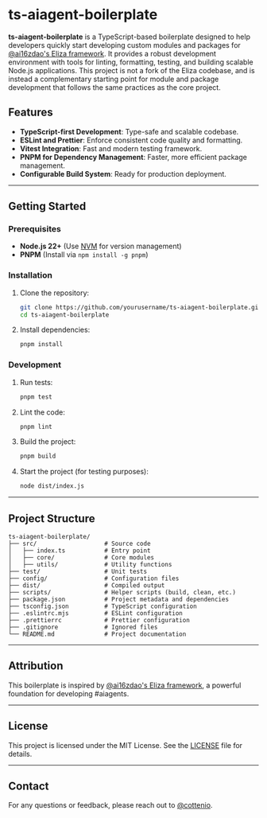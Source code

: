 # ts-aiagent-boilerplate

**ts-aiagent-boilerplate** is a TypeScript-based boilerplate designed to help developers quickly start developing custom modules and packages for [@ai16zdao's Eliza framework](https://github.com/ai16z/eliza). It provides a robust development environment with tools for linting, formatting, testing, and building scalable Node.js applications. This project is not a fork of the Eliza codebase, and is instead a complementary starting point for module and package development that follows the same practices as the core project.

## Features

- **TypeScript-first Development**: Type-safe and scalable codebase.
- **ESLint and Prettier**: Enforce consistent code quality and formatting.
- **Vitest Integration**: Fast and modern testing framework.
- **PNPM for Dependency Management**: Faster, more efficient package management.
- **Configurable Build System**: Ready for production deployment.

---

## Getting Started

### Prerequisites

- **Node.js 22+** (Use [NVM](https://github.com/nvm-sh/nvm) for version management)
- **PNPM** (Install via `npm install -g pnpm`)

### Installation

1. Clone the repository:

   ```bash
   git clone https://github.com/yourusername/ts-aiagent-boilerplate.git
   cd ts-aiagent-boilerplate
   ```

2. Install dependencies:
   ```bash
   pnpm install
   ```

### Development

1. Run tests:

   ```bash
   pnpm test
   ```

2. Lint the code:

   ```bash
   pnpm lint
   ```

3. Build the project:

   ```bash
   pnpm build
   ```

4. Start the project (for testing purposes):
   ```bash
   node dist/index.js
   ```

---

## Project Structure

```
ts-aiagent-boilerplate/
├── src/                   # Source code
│   ├── index.ts           # Entry point
│   ├── core/              # Core modules
│   ├── utils/             # Utility functions
├── test/                  # Unit tests
├── config/                # Configuration files
├── dist/                  # Compiled output
├── scripts/               # Helper scripts (build, clean, etc.)
├── package.json           # Project metadata and dependencies
├── tsconfig.json          # TypeScript configuration
├── .eslintrc.mjs          # ESLint configuration
├── .prettierrc            # Prettier configuration
├── .gitignore             # Ignored files
└── README.md              # Project documentation
```

---

## Attribution

This boilerplate is inspired by [@ai16zdao's Eliza framework](https://github.com/ai16z/eliza), a powerful foundation for developing #aiagents.

---

## License

This project is licensed under the MIT License. See the [LICENSE](./LICENSE) file for details.

---

## Contact

For any questions or feedback, please reach out to [@cottenio](https://x.com/CottenIO).

```◊
